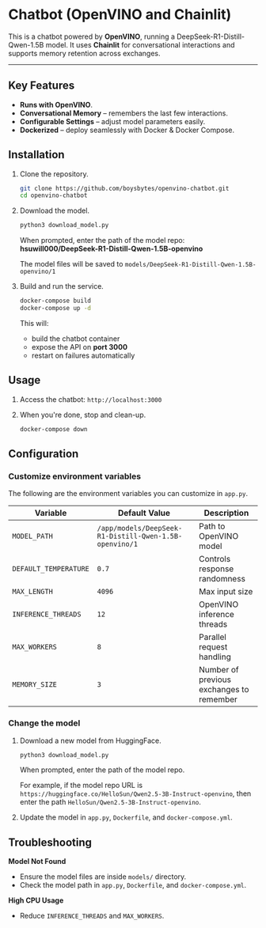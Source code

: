 # Chatbot (OpenVINO and Chainlit)

This is a chatbot powered by **OpenVINO**, running a DeepSeek-R1-Distill-Qwen-1.5B model. It uses **Chainlit** for conversational interactions and supports memory retention across exchanges.

---

## Key Features

- **Runs with OpenVINO**.
- **Conversational Memory** – remembers the last few interactions.
- **Configurable Settings** – adjust model parameters easily.
- **Dockerized** – deploy seamlessly with Docker & Docker Compose.


## Installation

1. Clone the repository.

    ```bash
    git clone https://github.com/boysbytes/openvino-chatbot.git
    cd openvino-chatbot
    ```

2. Download the model.

    ```bash
    python3 download_model.py
    ```

    When prompted, enter the path of the model repo: **hsuwill000/DeepSeek-R1-Distill-Qwen-1.5B-openvino**

    The model files will be saved to `models/DeepSeek-R1-Distill-Qwen-1.5B-openvino/1`

2. Build and run the service.

    ```bash
    docker-compose build
    docker-compose up -d
    ```

    This will:
    - build the chatbot container
    - expose the API on **port 3000**
    - restart on failures automatically

## Usage

1. Access the chatbot: `http://localhost:3000`


2. When you're done, stop and clean-up.

    ```bash
    docker-compose down
    ```

## Configuration

### Customize environment variables
The following are the environment variables you can customize in `app.py`.

| Variable           | Default Value | Description |
|--------------------|--------------|-------------|
| `MODEL_PATH`      | `/app/models/DeepSeek-R1-Distill-Qwen-1.5B-openvino/1` | Path to OpenVINO model |
| `DEFAULT_TEMPERATURE` | `0.7` | Controls response randomness |
| `MAX_LENGTH`      | `4096` | Max input size |
| `INFERENCE_THREADS` | `12` | OpenVINO inference threads |
| `MAX_WORKERS`     | `8` | Parallel request handling |
| `MEMORY_SIZE`     | `3` | Number of previous exchanges to remember |

### Change the model

1. Download a new model from HuggingFace.

    ```bash
    python3 download_model.py
    ```

    When prompted, enter the path of the model repo.

    For example, if the model repo URL is `https://huggingface.co/HelloSun/Qwen2.5-3B-Instruct-openvino`, then enter the path `HelloSun/Qwen2.5-3B-Instruct-openvino`.

2. Update the model in `app.py`, `Dockerfile`, and `docker-compose.yml`. 

## Troubleshooting

**Model Not Found**  
- Ensure the model files are inside `models/` directory.
- Check the model path in `app.py`, `Dockerfile`, and `docker-compose.yml`.

**High CPU Usage**  
- Reduce `INFERENCE_THREADS` and `MAX_WORKERS`.

